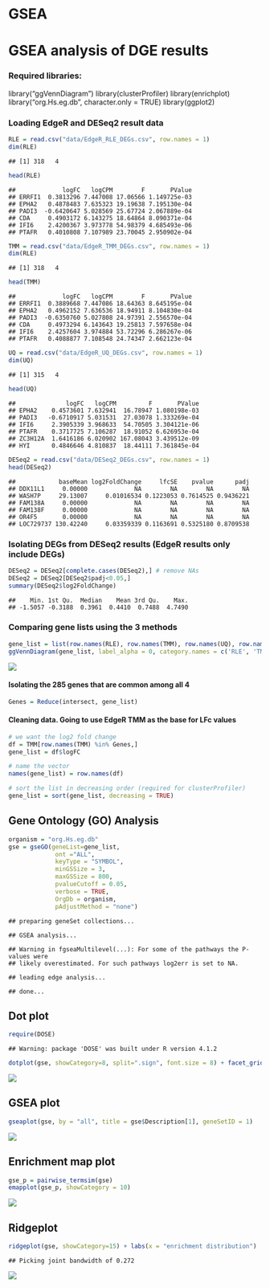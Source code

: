 GSEA
================

# GSEA analysis of DGE results

### Required libraries:

library(“ggVennDiagram”) library(clusterProfiler) library(enrichplot)
library(“org.Hs.eg.db”, character.only = TRUE) library(ggplot2)

### Loading EdgeR and DESeq2 result data

``` r
RLE = read.csv("data/EdgeR_RLE_DEGs.csv", row.names = 1)
dim(RLE)
```

    ## [1] 318   4

``` r
head(RLE)
```

    ##             logFC   logCPM        F       PValue
    ## ERRFI1  0.3813296 7.447008 17.06566 1.149725e-03
    ## EPHA2   0.4878483 7.635323 19.19638 7.195130e-04
    ## PADI3  -0.6420647 5.028569 25.67724 2.067889e-04
    ## CDA     0.4903172 6.143275 18.64864 8.090371e-04
    ## IFI6    2.4200367 3.973778 54.98379 4.685493e-06
    ## PTAFR   0.4010808 7.107989 23.70045 2.950902e-04

``` r
TMM = read.csv("data/EdgeR_TMM_DEGs.csv", row.names = 1)
dim(RLE)
```

    ## [1] 318   4

``` r
head(TMM)
```

    ##             logFC   logCPM        F       PValue
    ## ERRFI1  0.3889668 7.447086 18.64363 8.645195e-04
    ## EPHA2   0.4962152 7.636536 18.94911 8.104830e-04
    ## PADI3  -0.6350760 5.027808 24.97391 2.556570e-04
    ## CDA     0.4973294 6.143643 19.25813 7.597658e-04
    ## IFI6    2.4257604 3.974884 53.72296 6.286267e-06
    ## PTAFR   0.4088877 7.108548 24.74347 2.662123e-04

``` r
UQ = read.csv("data/EdgeR_UQ_DEGs.csv", row.names = 1)
dim(UQ)
```

    ## [1] 315   4

``` r
head(UQ)
```

    ##              logFC   logCPM         F       PValue
    ## EPHA2    0.4573601 7.632941  16.78947 1.080198e-03
    ## PADI3   -0.6710917 5.031531  27.03078 1.333269e-04
    ## IFI6     2.3905339 3.968633  54.70505 3.304121e-06
    ## PTAFR    0.3717725 7.106287  18.91052 6.626953e-04
    ## ZC3H12A  1.6416186 6.020902 167.08043 3.439512e-09
    ## HYI      0.4846646 4.810837  18.44111 7.361845e-04

``` r
DESeq2 = read.csv("data/DESeq2_DEGs.csv", row.names = 1)
head(DESeq2)
```

    ##            baseMean log2FoldChange     lfcSE    pvalue      padj
    ## DDX11L1     0.00000             NA        NA        NA        NA
    ## WASH7P     29.13007     0.01016534 0.1223053 0.7614525 0.9436221
    ## FAM138A     0.00000             NA        NA        NA        NA
    ## FAM138F     0.00000             NA        NA        NA        NA
    ## OR4F5       0.00000             NA        NA        NA        NA
    ## LOC729737 130.42240     0.03359339 0.1163691 0.5325180 0.8709538

### Isolating DEGs from DESeq2 results (EdgeR results only include DEGs)

``` r
DESeq2 = DESeq2[complete.cases(DESeq2),] # remove NAs 
DESeq2 = DESeq2[DESeq2$padj<0.05,]
summary(DESeq2$log2FoldChange)
```

    ##    Min. 1st Qu.  Median    Mean 3rd Qu.    Max. 
    ## -1.5057 -0.3188  0.3961  0.4410  0.7488  4.7490

### Comparing gene lists using the 3 methods

``` r
gene_list = list(row.names(RLE), row.names(TMM), row.names(UQ), row.names(DESeq2))
ggVennDiagram(gene_list, label_alpha = 0, category.names = c('RLE', 'TMM', 'UQ', 'DESeq2'))+ ggplot2::scale_fill_gradient(low="white",high = "green")
```

![](GSEA_files/figure-gfm/unnamed-chunk-4-1.png)<!-- -->

#### Isolating the 285 genes that are common among all 4

``` r
Genes = Reduce(intersect, gene_list)
```

#### Cleaning data. Going to use EdgeR TMM as the base for LFc values

``` r
# we want the log2 fold change 
df = TMM[row.names(TMM) %in% Genes,]
gene_list = df$logFC

# name the vector
names(gene_list) = row.names(df)

# sort the list in decreasing order (required for clusterProfiler)
gene_list = sort(gene_list, decreasing = TRUE)
```

## Gene Ontology (GO) Analysis

``` r
organism = "org.Hs.eg.db"
gse = gseGO(geneList=gene_list, 
             ont ="ALL", 
             keyType = "SYMBOL", 
             minGSSize = 3, 
             maxGSSize = 800, 
             pvalueCutoff = 0.05, 
             verbose = TRUE, 
             OrgDb = organism, 
             pAdjustMethod = "none")
```

    ## preparing geneSet collections...

    ## GSEA analysis...

    ## Warning in fgseaMultilevel(...): For some of the pathways the P-values were
    ## likely overestimated. For such pathways log2err is set to NA.

    ## leading edge analysis...

    ## done...

## Dot plot

``` r
require(DOSE)
```

    ## Warning: package 'DOSE' was built under R version 4.1.2

``` r
dotplot(gse, showCategory=8, split=".sign", font.size = 8) + facet_grid(.~.sign)
```

![](GSEA_files/figure-gfm/unnamed-chunk-8-1.png)<!-- -->

## GSEA plot

``` r
gseaplot(gse, by = "all", title = gse$Description[1], geneSetID = 1)
```

![](GSEA_files/figure-gfm/unnamed-chunk-9-1.png)<!-- -->

## Enrichment map plot

``` r
gse_p = pairwise_termsim(gse)
emapplot(gse_p, showCategory = 10)
```

![](GSEA_files/figure-gfm/unnamed-chunk-10-1.png)<!-- -->

## Ridgeplot

``` r
ridgeplot(gse, showCategory=15) + labs(x = "enrichment distribution")  + theme(axis.text.y = element_text(size = 8))
```

    ## Picking joint bandwidth of 0.272

![](GSEA_files/figure-gfm/unnamed-chunk-11-1.png)<!-- -->

